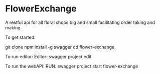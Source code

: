 # FlowerExchange
A restful api for all floral shops big and small facilitating order taking and making.


To get started:

git clone 
npm install -g swagger
cd flower-exchange


To run editor: 
Editor: swagger project edit

To run the webAPI:
RUN:  swagger project start flower-exchange
